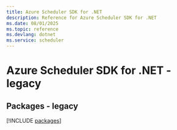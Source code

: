 ```yaml
---
title: Azure Scheduler SDK for .NET
description: Reference for Azure Scheduler SDK for .NET
ms.date: 08/01/2025
ms.topic: reference
ms.devlang: dotnet
ms.service: scheduler
---
```

# Azure Scheduler SDK for .NET - legacy
## Packages - legacy
[!INCLUDE [packages](scheduler-index.md)]